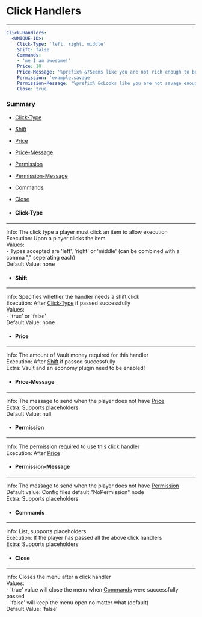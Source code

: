 # Click Handlers #
***
```yaml
Click-Handlers:
  <UNIQUE-ID>:
    Click-Type: 'left, right, middle'
    Shift: false
    Commands:
    - 'me I am awesome!'
    Price: 10
    Price-Message: '%prefix% &7Seems like you are not rich enough to be awesome'
    Permission: 'example.savage'
    Permission-Message: '%prefix% &cLooks like you are not savage enough to use this command!'
    Close: true
```
### Summary ###
- [Click-Type](#user-content-click-type)
- [Shift](#user-content-shift)
- [Price](#user-content-price)
- [Price-Message](#user-content-price-message)
- [Permission](#user-content-permission)
- [Permission-Message](#user-content-permission-message)
- [Commands](#user-content-commands)
- [Close](#user-content-close)

- #### Click-Type ####
***
  Info: The click type a player must click an item to allow execution  
  Execution: Upon a player clicks the item  
  Values:  
    \- Types accepted are 'left', 'right' or 'middle' (can be combined with a comma "," seperating each)  
  Default Value: none
    
- #### Shift ####
***
  Info: Specifies whether the handler needs a shift click  
  Execution: After [Click-Type](#user-content-click-type) if passed successfully  
  Values:  
    \- 'true' or 'false'  
  Default Value: none

- #### Price ####
***
  Info: The amount of Vault money required for this handler  
  Execution: After [Shift](#user-content-shift) if passed successfully  
  Extra: Vault and an economy plugin need to be enabled! 

- #### Price-Message ####
***
  Info: The message to send when the player does not have [Price](#user-content-price)  
  Extra: Supports placeholders  
  Default Value: null

- #### Permission ####
***
  Info: The permission required to use this click handler  
  Execution: After [Price](#user-content-price)

- #### Permission-Message ####
***
  Info: The message to send when the player does not have [Permission](#user-content-permission)  
  Default value: Config files default "NoPermission" node  
  Extra: Supports placeholders
  
- #### Commands ####
***
  Info: List, supports placeholders  
  Execution: If the player has passed all the above click handlers  
  Extra: Supports placeholders

- #### Close ####
***
  Info: Closes the menu after a click handler  
  Values:  
    \- 'true' value will close the menu when [Commands](#user-content-commands) were successfully passed  
    \- 'false' will keep the menu open no matter what (default)  
  Default Value: 'false'
